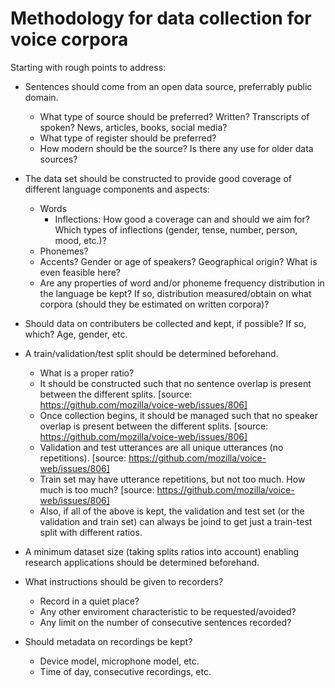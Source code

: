 # Methodology for data collection for voice corpora

Starting with rough points to address:

- Sentences should come from an open data source, preferrably public domain.
  - What type of source should be preferred? Written? Transcripts of spoken? News, articles, books, social media?
  - What type of register should be preferred?
  - How modern should be the source? Is there any use for older data sources?

- The data set should be constructed to provide good coverage of different language components and aspects:
  - Words
    - Inflections: How good a coverage can and should we aim for? Which types of inflections (gender, tense, number, person, mood, etc.)?
  - Phonemes? 
  - Accents? Gender or age of speakers? Geographical origin? What is even feasible here?
  - Are any properties of word and/or phoneme frequency distribution in the language be kept? If so, distribution measured/obtain on what corpora (should they be estimated on written corpora)?  

- Should data on contributers be collected and kept, if possible? If so, which? Age, gender, etc.

- A train/validation/test split should be determined beforehand.
  - What is a proper ratio?
  - It should be constructed such that no sentence overlap is present between the different splits. [source: https://github.com/mozilla/voice-web/issues/806]
  - Once collection begins, it should be managed such that no speaker overlap is present between the different splits. [source: https://github.com/mozilla/voice-web/issues/806]
  - Validation and test utterances are all unique utterances (no repetitions). [source: https://github.com/mozilla/voice-web/issues/806]
  - Train set may have utterance repetitions, but not too much. How much is too much? [source: https://github.com/mozilla/voice-web/issues/806]
  - Also, if all of the above is kept, the validation and test set (or the validation and train set) can always be joind to get just a train-test split with different ratios.

- A minimum dataset size (taking splits ratios into account) enabling research applications should be determined beforehand.

- What instructions should be given to recorders?
  - Record in a quiet place?
  - Any other enviroment characteristic to be requested/avoided?
  - Any limit on the number of consecutive sentences recorded?
  
- Should metadata on recordings be kept?
  - Device model, microphone model, etc.
  - Time of day, consecutive recordings, etc.
